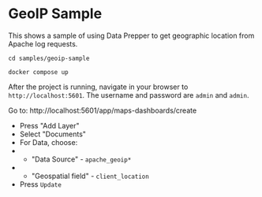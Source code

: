 # GeoIP Sample

This shows a sample of using Data Prepper to get geographic location from Apache log requests.



```
cd samples/geoip-sample
```

```
docker compose up
```

After the project is running, navigate in your browser to `http://localhost:5601`. The username and password are `admin` and `admin`.

Go to: http://localhost:5601/app/maps-dashboards/create

* Press "Add Layer"
* Select "Documents"
* For Data, choose:
* * "Data Source" - `apache_geoip*`
* * "Geospatial field" - `client_location`
* Press `Update`
